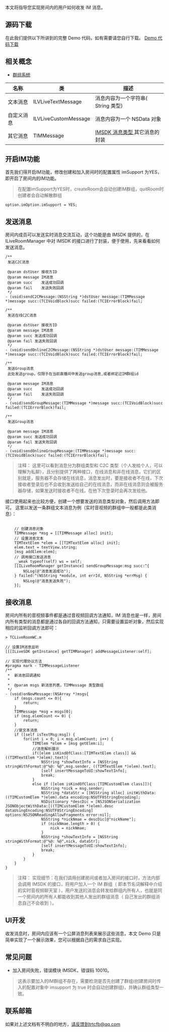 本文将指导您实现房间内的用户如何收发 IM 消息。

## 源码下载
在此我们提供以下所讲到的完整 Demo 代码，如有需要请您自行下载。 
[Demo 代码下载](http://dldir1.qq.com/hudongzhibo/ILiveSDK/Demo/MAC_TRTC.zip)
## 相关概念
* [群组系统](/document/product/647/16792#.E7.BE.A4.E7.BB.84.E7.B3.BB.E7.BB.9F)

|名称|类|描述|
|--|--|--|
|文本消息|ILVLiveTextMessage|消息内容为一个字符串( String 类型)|
|自定义消息|ILVLiveCustomMessage|消息内容为一个 NSData 对象|
|其它消息|TIMMessage|[ IMSDK 消息类型 ](https://cloud.tencent.com/document/product/269/9232#1.2-.E6.96.87.E6.9C.AC.E6.B6.88.E6.81.AF.E5.8F.91.E9.80.81)其它消息的封装|

## 开启IM功能
首先我们得开启IM功能，修改创建和加入房间时的配置属性 imSupport 为YES，即开启了房间内的IM功能。

> 在配置imSupport为YES时，createRoom会自动创建IM群组，quitRoom时创建者会自动解散群组

```objc
option.imOption.imSupport = YES;
```

## 发送消息
房间内成员可以发送实时消息交流互动，这个功能是由 IMSDK 提供的，在 ILiveRoomManager 中对 IMSDK 的接口进行了封装，便于使用，先来看看如何发送消息。

```objc
/**
 发送C2C消息

 @param dstUser 接收方ID
 @param message IM消息
 @param succ    发送成功回调
 @param fail    发送失败回调
 */
- (void)sendC2CMessage:(NSString *)dstUser message:(TIMMessage *)message succ:(TCIVoidBlock)succ failed:(TCIErrorBlock)fail;

/**
 发送在线C2C消息

 @param dstUser 接收方ID
 @param message IM消息
 @param succ 发送成功回调
 @param fail 发送失败回调
 */
- (void)sendOnlineC2CMessage:(NSString *)dstUser message:(TIMMessage *)message succ:(TCIVoidBlock)succ failed:(TCIErrorBlock)fail;

/**
 发送Group消息
 此处发送group，仅限于在当前直播间中发送group消息,或者绑定过IM群组id
 
 @param message IM消息
 @param succ    发送成功回调
 @param fail    发送失败回调
 */
- (void)sendGroupMessage:(TIMMessage *)message succ:(TCIVoidBlock)succ failed:(TCIErrorBlock)fail;

/**
 发送Group消息

 @param message IM消息
 @param succ 发送成功回调
 @param fail 发送失败回调
 */
- (void)sendOnlineGroupMessage:(TIMMessage *)message succ:(TCIVoidBlock)succ failed:(TCIErrorBlock)fail;
```
> 注释：
> 这里可以看到消息分为群组类型和 C2C 类型（个人发给个人，可以理解为私聊），且分别提供了两种接口，在线消息和非在线消息，它们的区别就是，服务器不会存储在线消息，消息发出时，要是接收者不在线，下次接收者登录后也不会收到发送给自己的在线消息，而非在线消息则会被服务器存储，如果发送时接收者不在线，在他下次登录时会再次发给他。

接口使用起来也比较方便，创建一个想要发送的消息类型对象，然后调用方法即可。
这里以发送一条群组文本消息为例（实时音视频的群组中一般都是此类消息）：

```objc

    // 创建消息对象
    TIMMessage *msg = [[TIMMessage alloc] init];
    // 设置消息文本
    TIMTextElem *elem = [[TIMTextElem alloc] init];
    elem.text = textView.string;
    [msg addElem:elem];
    // 调用接口发送消息
    __weak typeof(self) ws = self;
    [[ILiveRoomManager getInstance] sendGroupMessage:msg succ:^{
        NSLog(@"消息发送成功");
    } failed:^(NSString *module, int errId, NSString *errMsg) {
        NSLog(@"消息发送失败");
    }];
```


## 接收消息
房间内所有的音视频事件都是通过音视频回调方法通知，IM 消息也是一样，房间内所有类型的消息都是通过各自的回调方法通知，只需要设置监听对象，然后实现相应的监听回调方法即可：

```objc
> TCLiveRoomWC.m

// 设置IM消息监听
[[[ILiveSDK getInstance] getTIMManager] addMessageListener:self];

// 实现代理协议方法
#pragma mark - TIMMessageListener
/**
 *  新消息回调通知
 *
 *  @param msgs 新消息列表，TIMMessage 类型数组
 */
- (void)onNewMessage:(NSArray *)msgs{
    if (msgs.count <= 0){
        return;
    }
    TIMMessage *msg = msgs[0];
    if (msg.elemCount <= 0) {
        return;
    }
    //是文本消息
    if ([self isTextMsg:msg]) {
        for(int i = 0; i < msg.elemCount; i++) {
            TIMElem *elem = [msg getElem:i];
            //消息解析展示
            if([elem isKindOfClass:[TIMTextElem class]] && ((TIMTextElem *)elem).text){
                NSString *showTextInfo = [NSString stringWithFormat:@"%@: %@",msg.sender, ((TIMTextElem *)elem).text];
                [self insertMessageToUI:showTextInfo];
                break;
            }
            else if ([elem isKindOfClass:[TIMCustomElem class]]){
                NSString *nick = msg.sender;
                NSString *dataStr = [[NSString alloc] initWithData:((TIMCustomElem *)elem).data encoding:NSUTF8StringEncoding];
                NSDictionary *descDic = [NSJSONSerialization JSONObjectWithData:[((TIMCustomElem *)elem).desc dataUsingEncoding:NSUTF8StringEncoding] options:NSJSONReadingAllowFragments error:nil];
                NSString *nickNmae = descDic[@"nickName"];
                if (nickNmae.length > 0) {
                    nick = nickNmae;
                }
                NSString *showTextInfo = [NSString stringWithFormat:@"%@: %@",nick, dataStr];
                [self insertMessageToUI:showTextInfo];
                break;
            }
        }
    }
}

```
>注释：
实现细节：在我们调用创建房间或者加入房间的接口时，方法内部会调用 IMSDK 的接口，将用户加入一个 IM 群组（ 即本节名词解释中介绍的实时音视频聊天室 ），用户发送的消息会转发给群组内所有人，也就是同一个房间内的所有人都能收到其他人发出的群组消息（ 自己发出的群组消息自己不会收到 ）。

## UI开发
收发消息时，房间内应该有一个公屏消息列表来展示这些消息，本文 Demo 只是简单实现了一个展示效果，您可以根据自己的需求自己实现。

## 常见问题
- 加入房间失败，错误模块 IMSDK，错误码 10010。
> 这表示要加入的IM群组不存在，需要检测是否先创建了群组(创建房间时传入的配置对象中 imsupport 为 true 时会自动创建群组)，并确认群组类型一致。

## 联系邮箱
如果对上述文档有不明白的地方，请反馈到trtcfb@qq.com

